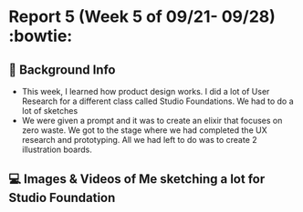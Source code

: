 
# Report 5 (Week 5 of 09/21- 09/28) :bowtie:


## 💭 Background Info

- This week, I learned how product design works. I did a lot of User Research for a different class called Studio Foundations. We had to do a lot of sketches
- We were given a prompt and it was to create an elixir that focuses on zero waste. We got to the stage where we had completed the UX research and prototyping. All we had left to do was to create 2 illustration boards.


## 💻 Images & Videos of Me sketching a lot for Studio Foundation





